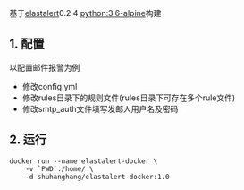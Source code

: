 基于[elastalert](https://github.com/Yelp/elastalert)0.2.4 [python:3.6-alpine](https://hub.docker.com/_/python)构建
## 1. 配置
以配置邮件报警为例
+ 修改config.yml
+ 修改rules目录下的规则文件(rules目录下可存在多个rule文件)
+ 修改smtp_auth文件填写发邮人用户名及密码

## 2. 运行
```shell
docker run --name elastalert-docker \
    -v `PWD`:/home/ \
    -d shuhanghang/elastalert-docker:1.0
```
